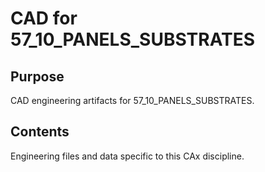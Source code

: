 # CAD for 57_10_PANELS_SUBSTRATES

## Purpose
CAD engineering artifacts for 57_10_PANELS_SUBSTRATES.

## Contents
Engineering files and data specific to this CAx discipline.
